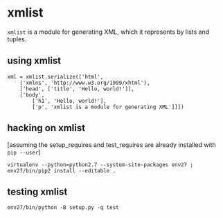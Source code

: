 # xmlist

`xmlist` is a module for generating XML, which it represents by lists and tuples.

## using xmlist

    xml = xmlist.serialize(['html',
        ('xmlns', 'http://www.w3.org/1999/xhtml'),
        ['head', ['title', 'Hello, world!']],
        ['body',
            ['h1', 'Hello, world!'],
            ['p', 'xmlist is a module for generating XML']]])

## hacking on xmlist

[assuming the setup\_requires and test\_requires are already installed with `pip --user`]

    virtualenv --python=python2.7 --system-site-packages env27 ;
    env27/bin/pip2 install --editable .

## testing xmlist

    env27/bin/python -B setup.py -q test
